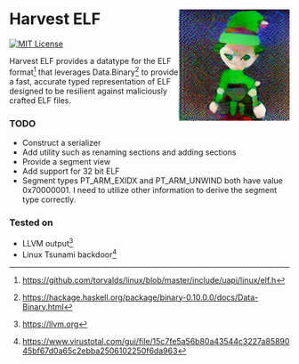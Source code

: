 # Harvest ELF <img src="./glitched_elf.png" width="200" align=right>
[![MIT License][li]][ll]

Harvest ELF provides a datatype for the ELF format[^1] that leverages Data.Binary[^2] to provide a fast, accurate typed representation of ELF designed to be resilient against maliciously crafted ELF files.

### TODO
- Construct a serializer
- Add utility such as renaming sections and adding sections
- Provide a segment view
- Add support for 32 bit ELF
- Segment types PT_ARM_EXIDX and PT_ARM_UNWIND both have value 0x70000001. I need to utilize other information to derive the segment type correctly.

### Tested on
- LLVM output[^3]
- Linux Tsunami backdoor[^4]

[li]: https://img.shields.io/badge/License-MIT-yellow.svg
[ll]: https://opensource.org/licenses/MIT

[^1]: https://github.com/torvalds/linux/blob/master/include/uapi/linux/elf.h
[^2]: https://hackage.haskell.org/package/binary-0.10.0.0/docs/Data-Binary.html
[^3]: https://llvm.org
[^4]: https://www.virustotal.com/gui/file/15c7fe5a56b80a43544c3227a8589045bf67d0a65c2ebba2506102250f6da963

